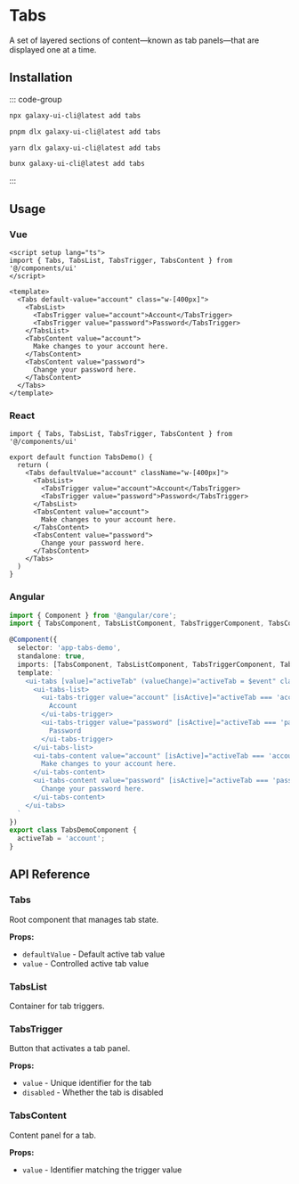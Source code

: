 # Tabs

A set of layered sections of content—known as tab panels—that are displayed one at a time.

<ComponentPreview name="TabsDemo">
  <template #preview>
    <DemoContainer>
      <TabsDemo />
    </DemoContainer>
  </template>
  <template #code>

::: code-group

```vue [Vue]
<script setup lang="ts">
import { Tabs, TabsList, TabsTrigger, TabsContent } from '@/components/ui/tabs'
</script>

<template>
  <Tabs default-value="account" class="w-[400px]">
    <TabsList>
      <TabsTrigger value="account">Account</TabsTrigger>
      <TabsTrigger value="password">Password</TabsTrigger>
    </TabsList>
    <TabsContent value="account">
      Make changes to your account here.
    </TabsContent>
    <TabsContent value="password">
      Change your password here.
    </TabsContent>
  </Tabs>
</template>
```

```tsx [React]
import { Tabs, TabsList, TabsTrigger, TabsContent } from "@/components/ui/tabs"

export default function App() {
  return (
    <Tabs defaultValue="account" className="w-[400px]">
      <TabsList>
        <TabsTrigger value="account">Account</TabsTrigger>
        <TabsTrigger value="password">Password</TabsTrigger>
      </TabsList>
      <TabsContent value="account">
        Make changes to your account here.
      </TabsContent>
      <TabsContent value="password">
        Change your password here.
      </TabsContent>
    </Tabs>
  )
}
```

```typescript [Angular]
import { Component } from '@angular/core';
import { TabsComponent } from '@/components/ui/tabs';

@Component({
  selector: 'app-root',
  standalone: true,
  imports: [TabsComponent],
  template: `
    <ui-tabs [value]="activeTab" (valueChange)="activeTab = $event" class="w-[400px]">
      <ui-tabs-list>
        <ui-tabs-trigger value="account">Account</ui-tabs-trigger>
        <ui-tabs-trigger value="password">Password</ui-tabs-trigger>
      </ui-tabs-list>
      <ui-tabs-content value="account">
        Make changes to your account here.
      </ui-tabs-content>
      <ui-tabs-content value="password">
        Change your password here.
      </ui-tabs-content>
    </ui-tabs>
  `
})
export class AppComponent {
  activeTab = 'account';
}
```

:::

  </template>
</ComponentPreview>

## Installation

::: code-group

```bash [npm]
npx galaxy-ui-cli@latest add tabs
```

```bash [pnpm]
pnpm dlx galaxy-ui-cli@latest add tabs
```

```bash [yarn]
yarn dlx galaxy-ui-cli@latest add tabs
```

```bash [bun]
bunx galaxy-ui-cli@latest add tabs
```

:::

## Usage

### Vue

```vue
<script setup lang="ts">
import { Tabs, TabsList, TabsTrigger, TabsContent } from '@/components/ui'
</script>

<template>
  <Tabs default-value="account" class="w-[400px]">
    <TabsList>
      <TabsTrigger value="account">Account</TabsTrigger>
      <TabsTrigger value="password">Password</TabsTrigger>
    </TabsList>
    <TabsContent value="account">
      Make changes to your account here.
    </TabsContent>
    <TabsContent value="password">
      Change your password here.
    </TabsContent>
  </Tabs>
</template>
```

### React

```tsx
import { Tabs, TabsList, TabsTrigger, TabsContent } from '@/components/ui'

export default function TabsDemo() {
  return (
    <Tabs defaultValue="account" className="w-[400px]">
      <TabsList>
        <TabsTrigger value="account">Account</TabsTrigger>
        <TabsTrigger value="password">Password</TabsTrigger>
      </TabsList>
      <TabsContent value="account">
        Make changes to your account here.
      </TabsContent>
      <TabsContent value="password">
        Change your password here.
      </TabsContent>
    </Tabs>
  )
}
```

### Angular

```typescript
import { Component } from '@angular/core';
import { TabsComponent, TabsListComponent, TabsTriggerComponent, TabsContentComponent } from '@/components/ui';

@Component({
  selector: 'app-tabs-demo',
  standalone: true,
  imports: [TabsComponent, TabsListComponent, TabsTriggerComponent, TabsContentComponent],
  template: `
    <ui-tabs [value]="activeTab" (valueChange)="activeTab = $event" class="w-[400px]">
      <ui-tabs-list>
        <ui-tabs-trigger value="account" [isActive]="activeTab === 'account'" (triggerClick)="activeTab = $event">
          Account
        </ui-tabs-trigger>
        <ui-tabs-trigger value="password" [isActive]="activeTab === 'password'" (triggerClick)="activeTab = $event">
          Password
        </ui-tabs-trigger>
      </ui-tabs-list>
      <ui-tabs-content value="account" [isActive]="activeTab === 'account'">
        Make changes to your account here.
      </ui-tabs-content>
      <ui-tabs-content value="password" [isActive]="activeTab === 'password'">
        Change your password here.
      </ui-tabs-content>
    </ui-tabs>
  `
})
export class TabsDemoComponent {
  activeTab = 'account';
}
```

## API Reference

### Tabs

Root component that manages tab state.

**Props:**
- `defaultValue` - Default active tab value
- `value` - Controlled active tab value

### TabsList

Container for tab triggers.

### TabsTrigger

Button that activates a tab panel.

**Props:**
- `value` - Unique identifier for the tab
- `disabled` - Whether the tab is disabled

### TabsContent

Content panel for a tab.

**Props:**
- `value` - Identifier matching the trigger value

